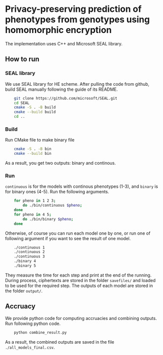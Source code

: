 # Privacy-preserving prediction of phenotypes from genotypes using homomorphic encryption
The implementation uses C++ and Microsoft SEAL library.

## How to run

### SEAL library
We use SEAL library for HE scheme. After pulling the code from github, build SEAL manually following the guide of its README.  

```bash
    git clone https://github.com/microsoft/SEAL.git
    cd SEAL
    cmake -S . -B build
    cmake --build build
    cd ..
```

### Build
Run CMake file to make binary file
```bash
    cmake -S . -B bin
    cmake --build bin
```
As a result, you get two outputs: binary and continous.

### Run
`continuous` is for the models with continous phenotypes (1-3), and `binary` is for binary ones (4-5).
Run the following arguments.
```bash
    for pheno in 1 2 3;
        do ./bin/continuous $pheno;
    done
    for pheno in 4 5;
        do ./bin/binary $pheno;
    done
```
Otherwise, of course you can run each model one by one, or run one of following argument if you want to see the result of one model.
```bash
    ./continuous 1
    ./continuous 2
    ./continuous 3
    ./binary 4
    ./binary 5
```
They measure the time for each step and print at the end of the running. During process, ciphertexts are stored in the folder `savefiles/` and loaded to be used for the required step. The outputs of each model are stored in the folder `output/`.

## Accruacy
We provide python code for computing accruacies and combining outputs. Run following python code.
```bash
    python combine_result.py
```
As a result, the combined outputs are saved in the file `./all_models_final.csv`.
